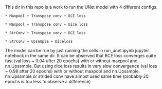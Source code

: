 This dir in this repo is a work to run the UNet model with 4 different configs:

    * Maxpool + Transpose conv + BCE loss

    * Maxpool + Transpose conv + Dice loss

    * StrConv + Transpose conv + BCE loss

    * StrConv + Upsample + Diceloss

The model can be run by just running the cells in run_unet.ipynb jupyter notebook in the same dir. It can be observed that BCE loss converges quite fast (val loss ~ 0.04 after 20 epochs) with or without maxpool and nn.Upsample. But using dice loss results in very slow convergence (val loss ~ 0.98 after 20 epochs) with or without maxpool and nn.Upsample. nn.Upsample or strided conv have almost used same time (probably 20 epochs is too less to observe a difference)
